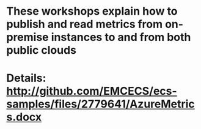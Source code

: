 #
#  These workshops explain how to publish and read metrics from on-premise instances to and from both public clouds
# 
#  Details: http://github.com/EMCECS/ecs-samples/files/2779641/AzureMetrics.docx

